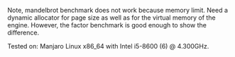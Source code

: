 Note, mandelbrot benchmark does not work because memory limit. Need a dynamic
allocator for page size as well as for the virtual memory of the engine.
However, the factor benchmark is good enough to show the difference.

Tested on: Manjaro Linux x86_64 with Intel i5-8600 (6) @ 4.300GHz.
